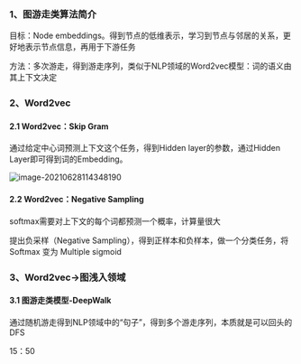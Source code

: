 ### 1、图游走类算法简介

目标：Node embeddings。得到节点的低维表示，学习到节点与邻居的关系，更好地表示节点信息，再用于下游任务

方法：多次游走，得到游走序列，类似于NLP领域的Word2vec模型：词的语义由其上下文决定



### 2、Word2vec

#### 2.1 Word2vec：Skip Gram

通过给定中心词预测上下文这个任务，得到Hidden layer的参数，通过Hidden Layer即可得到词的Embedding。

![image-20210628114348190](https://muyun-blog-pic.oss-cn-shanghai.aliyuncs.com/picgo/image-20210628114348190.png)

#### 2.2 Word2vec：Negative Sampling

softmax需要对上下文的每个词都预测一个概率，计算量很大

提出负采样（Negative Sampling），得到正样本和负样本，做一个分类任务，将 Softmax 变为 Multiple sigmoid

### 3、Word2vec->图浅入领域

#### 3.1 图游走类模型-DeepWalk

通过随机游走得到NLP领域中的“句子”，得到多个游走序列，本质就是可以回头的DFS

15：50



